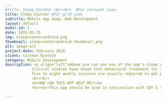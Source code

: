 ```yaml
---
#title: Sleep Counter <br><br>  #For carousel view
title: Sleep Counter #For grid view
subtitle: Mobile App &amp; Web Development
layout: default
modal-id: 1
date: 2016-02-15
img: sleepcounterandroid.png
thumbnail: sleepcounterandroid-thumbnail.png
alt: image-alt
project-date: February 2016
client: Coleman Biotech
category: Mobile Development
description: <p align="left">Above you can see one of the app's sleep graphs in motion and the back-end of one of the special features being programmed in android studio.<br><br>For technical details pertaining to the project please go to the <a href="http://LouisDColeman.github.io/SleepCounter">Sleep Counter github project page</a><br><br><b>SKILLS USED</b><br><br>&#8226; Data Acquisition and Analysis<br>&#8226; Modeling<br>&#8226; Research<br>&#8226; Experimentation<br>&#8226; Full Stack Software Development<br>&#8226; Machine Learning<br>&#8226; Market Research Analysis<br>&#8226; Business Planning<br>&#8226; Project Management<br><br><b>YOU ARE NOT ALONE</b><br><br>More than one in four people experience insomnia from time to time and more than 1 in 10 will suffer from a chronic form of the disorder. Despite the prevalent myth that insomnia is not a serious problem, there is substantial evidence which shows that untreated and persistent insomnia is associated with&#58;<br><br>&#8226; Reduced quality of life<br>&#8226; Poor work performance<br>&#8226; Increased occurrence of accidents <br>&#8226; Risk for medical illness<br>&#8226; Risk for psychiatric illness<br><br>Fortunately, for the 10 - 20 % of Americans who suffer from insomnia, there is help. Recent advances in Sleep Medicine help the majority of troubled sleepers, often without medication.<br><br><b>WELCOME TO THE SLEEP COUNTER ECOSYSTEM</b><br><br>The app is fully automated and it just works with advanced sleep metrics, automated goal setting and full integration across multiple platforms. While you sleep the app calculates your personal sleep metrics from sleep data recorded using sensors on your phone and/or wearable. Then it compares and analyzes the data using the latest research in sleep actigraphy to your sleep goals to ensure you're getting the best sleep possible. The goals are calculated using the latest in CBT-I modeling and predictions on sleep therapies are made using artificial neural networks or advanced machine learning. The product is fully integrated across android, apple, and windows. You can even view your sleep counter data in Google Fit, S Health, or any web-browser. Welcome to the Sleep Counter ecosystem.<br><br><b>TYPES OF SLEEP PROBELMS TREATED</b><br><br>This app is meant for individuals who have difficulty falling asleep, difficulty staying asleep, or difficulty sleeping on a schedule that allows them to function best in their work.<br><br><b>WHAT WILL HAPPEN</b><br><br>Your sleep will be evaluated using a series of questionnaires by artificial neural networks. You may wish to share the questionnaire with a sleep medicine professional. The questions range from medical history to medical symptoms to sleep disorder symptoms to sleep environment questions. Your sleep medicine professional may wish to conduct an interview. These questions along with the interview will aid in determining the factors that affect your sleep and daytime functioning.<br><br><b>WHAT KIND OF TREATMENT CAN I EXPECT?</b><br><br>For individuals with Primary or Secondary Insomnia, the first line of intervention is usually behavioral. Behavioral treatment is based upon the concept that chronic insomnia (greater than 4 weeks) is maintained by a variety of physical and behavioral factors that have little or nothing to do with acute insomnia (one or two days). The factors that maintain chronic insomnia are the ones targeted for treatment. This treatment is known as CBT-I or Cognitive Behavioral Therapy for Insomnia and this app can aid in CBT-I therapy.<br><br>
            Clinical studies have shown that behavioral treatment for insomnia is effective, producing long lasting results that are comparable to or exceed those of sleeping pills.<br><br>
            Five to eight weekly sessions are usually required to get people good sleep and to help them continue sleeping well. Follow-up recommendations are made to ensure that the results are maintained.
            <br><br>
            <b>HOW CAN THIS APP HELP ME?</b>
            <br><br>This app should be used in conjunction with CBT-I therapy from a sleep medicine specialist. Answering the questionnaire provided will allow the app to suggest predictive goals that your specialist might recommend to aid you in obtaining better sleep. You may edit these goals if they do not match your sleep specialist recommendations or manually add weekly goals suggested by your sleep specialist.<br><br>Each weekly session will become available as you progress through your treatment. These sessions consist of a reading to educate you on the behaviors and type of therapy that will aid you in getting better sleep and how these therapies work. Once you complete the reading for that week your personal goals for that week will appear with a bedtime that matches the alarm you set for yourself. The sleep diary and graphs will aid you and your specialist in evaluating your progress through the sessions. The sleep graphs, daily and weekly sleep diaries can be shared through email and text with your sleep specialist.<br><br>Better sleep starts today. If you would like to become a beta tester please use the email form on the homepage and include "Beta Tester" on the first line of the contact form.</b><br><br>This section has been commented out and will return closer towards the app release date.</p>

---
```

